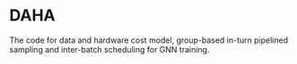 # DAHA

The code for data and hardware cost model, group-based in-turn pipelined sampling and inter-batch scheduling for GNN training.
